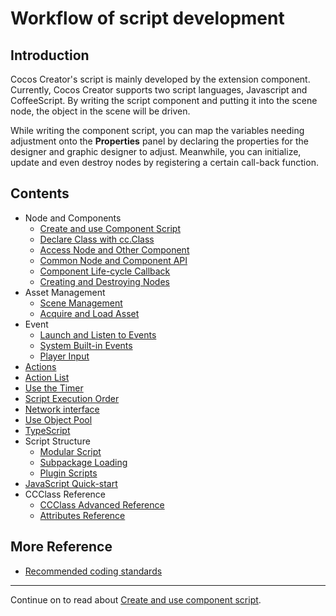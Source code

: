 # Workflow of script development

## Introduction

Cocos Creator's script is mainly developed by the extension component. Currently, Cocos Creator supports two script languages, Javascript and CoffeeScript. By writing the script component and putting it into the scene node, the object in the scene will be driven.

While writing the component script, you can map the variables needing adjustment onto the **Properties** panel by declaring the properties for the designer and graphic designer to adjust. Meanwhile, you can initialize, update and even destroy nodes by registering a certain call-back function.

## Contents

- Node and Components
  - [Create and use Component Script](use-component.md)
  - [Declare Class with cc.Class](class.md)
  - [Access Node and Other Component](access-node-component.md)
  - [Common Node and Component API](basic-node-api.md)
  - [Component Life-cycle Callback](life-cycle-callbacks.md)
  - [Creating and Destroying Nodes](create-destroy.md)
- Asset Management
  - [Scene Management](scene-managing.md)
  - [Acquire and Load Asset](load-assets.md)
- Event
  - [Launch and Listen to Events](events.md)
  - [System Built-in Events](internal-events.md)
  - [Player Input](player-controls.md)
- [Actions](actions.md)
- [Action List](action-list.md)
- [Use the Timer](scheduler.md)
- [Script Execution Order](execution-order.md)
- [Network interface](network.md)
- [Use Object Pool](pooling.md)
- [TypeScript](typescript.md)
- Script Structure
  - [Modular Script](modular-script.md)
  - [Subpackage Loading](subpackage.md)
  - [Plugin Scripts](plugin-scripts.md)
- [JavaScript Quick-start](javascript-primer.md)
- CCClass Reference
  - [CCClass Advanced Reference](reference/class.md)
  - [Attributes Reference](reference/attributes.md)

## More Reference

- [Recommended coding standards](reference/coding-standards.md)

<hr>

Continue on to read about [Create and use component script](use-component.md).

